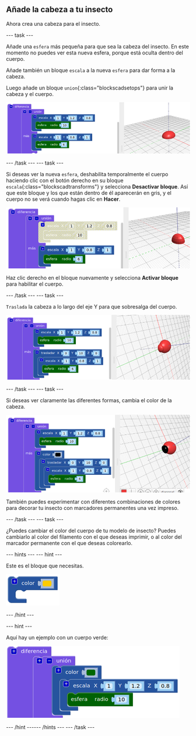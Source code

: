 ## Añade la cabeza a tu insecto

Ahora crea una cabeza para el insecto.

--- task ---

Añade una `esfera` más pequeña para que sea la cabeza del insecto. En este momento no puedes ver esta nueva esfera, porque está oculta dentro del cuerpo.

Añade también un bloque `escala` a la nueva `esfera` para dar forma a la cabeza.

Luego añade un bloque `union`{:class="blockscadsetops"} para unir la cabeza y el cuerpo.

![captura de pantalla](images/bug-head-hidden.png)

--- /task --- --- task ---

Si deseas ver la nueva `esfera`, deshabilita temporalmente el cuerpo haciendo clic con el botón derecho en su bloque `escala`{:class="blockscadtransforms"} y selecciona **Desactivar bloque**. Así que este bloque y los que están dentro de él aparecerán en gris, y el cuerpo no se verá cuando hagas clic en **Hacer**.

![captura de pantalla](images/bug-disable.png)

Haz clic derecho en el bloque nuevamente y selecciona **Activar bloque** para habilitar el cuerpo.

--- /task --- --- task ---

`Traslada` la cabeza a lo largo del eje Y para que sobresalga del cuerpo.

  ![captura de pantalla](images/bug-head.png)

--- /task --- --- task ---

Si deseas ver claramente las diferentes formas, cambia el color de la cabeza.

![captura de pantalla](images/bug-head-black.png)

También puedes experimentar con diferentes combinaciones de colores para decorar tu insecto con marcadores permanentes una vez impreso.

--- /task --- --- task ---

¿Puedes cambiar el color del cuerpo de tu modelo de insecto? Puedes cambiarlo al color del filamento con el que deseas imprimir, o al color del marcador permanente con el que deseas colorearlo.

--- hints ---
 --- hint ---

Este es el bloque que necesitas.

![captura de pantalla](images/bug-colour-block.png)

--- /hint ---

--- hint ---

Aquí hay un ejemplo con un cuerpo verde:

![captura de pantalla](images/bug-body-colour.png)

--- /hint ------ /hints --- --- /task ---




  
